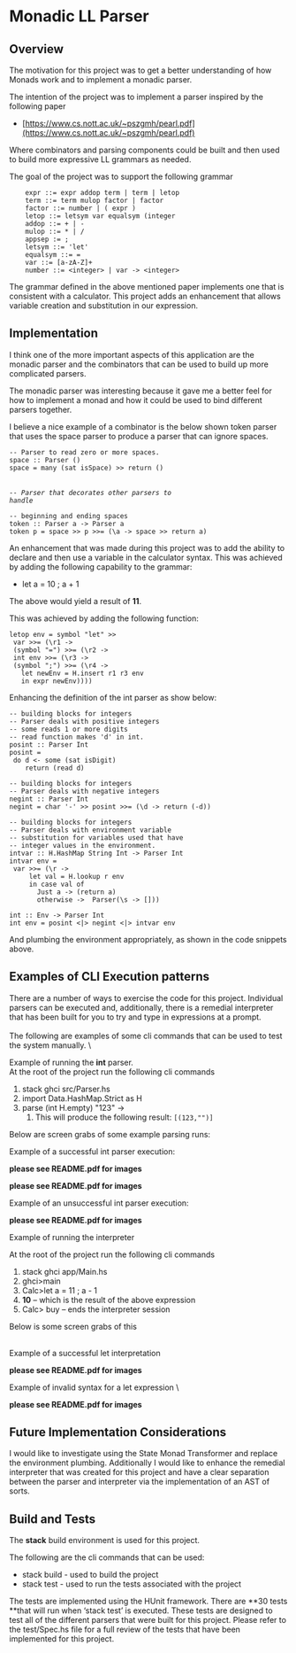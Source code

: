 # Monadic LL Parser


## Overview

The motivation for this project was to get a better understanding of how Monads work and to implement a monadic parser.

The intention of the project was to implement a parser inspired by the following paper



* [https://www.cs.nott.ac.uk/~pszgmh/pearl.pdf](https://www.cs.nott.ac.uk/~pszgmh/pearl.pdf)

Where combinators and parsing components could be built and then used to build more expressive LL grammars as needed.

The goal of the project was to support the following grammar


```
    expr ::= expr addop term | term | letop
    term ::= term mulop factor | factor
    factor ::= number | ( expr )
    letop ::= letsym var equalsym (integer
    addop ::= + | -
    mulop ::= * | /
    appsep := ;
    letsym ::= 'let'
    equalsym ::= =
    var ::= [a-zA-Z]+
    number ::= <integer> | var -> <integer>
```


The grammar defined in the above mentioned paper implements one that is consistent with a calculator.  This project adds an enhancement that allows variable creation and substitution in our expression.


## Implementation

I think one of the more important aspects of this application are the monadic parser and the combinators that can be used to build up more complicated parsers.

The monadic parser was interesting because it gave me a better feel for how to implement a monad and how it could be used to bind different parsers together.

I believe a nice example of a combinator is the below shown token parser that uses the space parser to produce a parser that can ignore spaces.


```
-- Parser to read zero or more spaces.
space :: Parser ()
space = many (sat isSpace) >> return ()
```


\
<code><em>-- Parser that decorates other parsers to handle</em></code>


```
-- beginning and ending spaces
token :: Parser a -> Parser a
token p = space >> p >>= (\a -> space >> return a)
```


An enhancement that was made during this project was to add the ability to declare and then use a variable in the calculator syntax.  This was achieved by adding the following capability to the grammar:



* let a = 10 ; a + 1

The above would yield a result of **11**.

This was achieved by adding the following function:


```
letop env = symbol "let" >>
 var >>= (\r1 ->
 (symbol "=") >>= (\r2 ->
 int env >>= (\r3 ->
 (symbol ";") >>= (\r4 ->
   let newEnv = H.insert r1 r3 env
   in expr newEnv))))
```


Enhancing the definition of the int parser as show below:


```
-- building blocks for integers
-- Parser deals with positive integers
-- some reads 1 or more digits
-- read function makes 'd' in int.
posint :: Parser Int
posint =
 do d <- some (sat isDigit)
    return (read d)

-- building blocks for integers
-- Parser deals with negative integers
negint :: Parser Int
negint = char '-' >> posint >>= (\d -> return (-d))

-- building blocks for integers
-- Parser deals with environment variable
-- substitution for variables used that have
-- integer values in the environment.
intvar :: H.HashMap String Int -> Parser Int
intvar env =
 var >>= (\r ->
     let val = H.lookup r env
     in case val of
       Just a -> (return a)
       otherwise ->  Parser(\s -> []))

int :: Env -> Parser Int
int env = posint <|> negint <|> intvar env
```




And plumbing the environment appropriately, as shown in the code snippets above.


## Examples of CLI Execution patterns

There are a number of ways to exercise the code for this project.  Individual parsers can be executed and, additionally, there is a remedial interpreter that has been built for you to try and type in expressions at a prompt.   \
\
The following are examples of some cli commands that can be used to test the system manually.  \


Example of running the **int** parser. \
At the root of the project run the following cli commands



1. stack ghci src/Parser.hs
2. import Data.HashMap.Strict as H
3. parse (int H.empty) "123" ->
    1. This will produce the following result: `[(123,"")]`

Below are screen grabs of some example parsing runs:

Example of a successful int parser execution:



**please see README.pdf for images**


**please see README.pdf for images**


Example of an unsuccessful int parser execution:



**please see README.pdf for images**


Example of running the interpreter

At the root of the project run the following cli commands



1. stack ghci app/Main.hs
2. ghci>main
3. Calc>let a = 11 ; a - 1
4. **10** – which is the result of the above expression
5. Calc> buy – ends the interpreter session

Below is some screen grabs of this

\
Example of a successful let interpretation



**please see README.pdf for images**


Example of invalid syntax for a let expression \


**please see README.pdf for images**



## Future Implementation Considerations

I would like to investigate using the State Monad Transformer and replace the environment plumbing.  Additionally I would like to enhance the remedial interpreter that was created for this project and have a clear separation between the parser and interpreter via the implementation of an AST of sorts.


## Build and Tests

The **stack** build environment is used for this project.

The following are the cli commands that can be used:



* stack build - used to build the project
* stack test - used to run the tests associated with the project

The tests are implemented using the HUnit framework.  There are **30 tests **that will run when ‘stack test’ is executed.  These tests are designed to test all of the different parsers that were built for this project.  Please refer to the test/Spec.hs file for a full review of the tests that have been implemented for this project.
